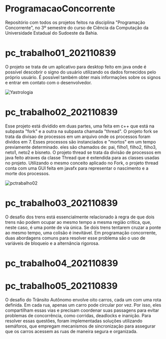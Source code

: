 # ProgramacaoConcorrente
Repositório com todos os projetos feitos na disciplina "Programação Concorrente", no 3º semestre do curso de Ciência da Computação da 
Universidade Estadual do Sudoeste da Bahia.

# pc_trabalho01_202110839

O projeto se trata de um aplicativo para desktop feito em java onde é possível descobrir o signo do usuário utilizando  os dados fornecidos
pelo próprio usuário. É possível também obter mais informações sobre os signos e entrar em contato com o desenvolvedor.

![Yastrologia](https://github.com/user-attachments/assets/08f07c79-b141-4c36-b5e3-9eb1173655d3)

# pc_trabalho02_202110839

Esse projeto está dividido em duas partes, uma feita em c++ que está na subpasta "fork" e a outra na subpasta chamada "thread".
O projeto fork se trata da divisao de processos em um arquivo onde os processos foram dividos em 7. Esses processos são instanciados e "mortos"
em um tempo previamente determinado. eles são chamados de: pai, filho1, filho2, filho3, neto1, neto2 e bisneto.
O projeto thread se trata da divisão de processos em java feito atraves da classe Thread que é extendida para as classes usadas no projeto. Utilizando
o mesmo conceito aplicado no Fork, o projeto thread conta com uma GUI feita em javafx para representar o nascimento e a morte dos processos.

![pctrabalho02](https://github.com/user-attachments/assets/de57d367-d534-42ff-bed3-1efae90f1f59)

# pc_trabalho03_202110839
O desafio dos trens está essencialmente relacionado à regra de que dois trens não podem ocupar ao mesmo tempo a mesma região crítica, que, neste caso, é
uma ponte de via única. Se dois trens tentarem cruzar a ponte ao mesmo tempo, uma colisão é inevitável. Em programação concorrente, duas abordagens comuns
para resolver esse problema são o uso de variáveis de bloqueio e a alternância rigorosa.

# pc_trabalho04_202110839

# pc_trabalho05_202110839
O desafio do Trânsito Autônomo envolve oito carros, cada um com uma rota definida. Em cada rua, apenas um carro pode circular por vez. Por isso, eles compartilham
essas vias e precisam coordenar suas passagens para evitar problemas de concorrência, como corridas, deadlocks e inanição. Para resolver essas questões, foram
implementadas soluções utilizando semáforos, que empregam mecanismos de sincronização para assegurar que os carros acessem as ruas de maneira segura e organizada.

